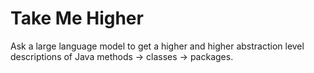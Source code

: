 # Take Me Higher

Ask a large language model to get a higher and higher abstraction level descriptions of Java methods → classes → packages.
